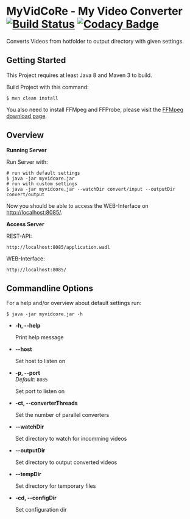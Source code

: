 # MyVidCoRe - My Video Converter [![Build Status](https://travis-ci.org/MyCoRe-Org/MyVidCoRe.svg?branch=master)](https://travis-ci.org/MyCoRe-Org/MyVidCoRe) [![Codacy Badge](https://api.codacy.com/project/badge/Grade/18bc16e5e20c43b5b99112a4b81525f7)](https://www.codacy.com/app/adlerre/MyVidCoRe?utm_source=github.com&amp;utm_medium=referral&amp;utm_content=MyCoRe-Org/MyVidCoRe&amp;utm_campaign=Badge_Grade)

Converts Videos from hotfolder to output directory with given settings. 

## Getting Started

This Project requires at least Java 8 and Maven 3 to build.

Build Project with this command:

    $ mvn clean install

You also need to install FFMpeg and FFProbe, please visit the [FFMpeg download page](https://ffmpeg.org/download.html).

## Overview

**Running Server**

Run Server with:

    # run with default settings
    $ java -jar myvidcore.jar
    # run with custom settings
    $ java -jar myvidcore.jar --watchDir convert/input --outputDir convert/output

Now you should be able to access the WEB-Interface on [http://localhost:8085/](http://localhost:8085/).
 
**Access Server**

REST-API:

    http://localhost:8085/application.wadl


WEB-Interface:

    http://localhost:8085/

## Commandline Options

For a help and/or overview about default settings run:

    $ java -jar myvidcore.jar -h
    
* **-h, --help**

  Print help message

* **--host**

  Set host to listen on

* **-p, --port**<br />
  *Default:* `8085`
  
  Set port to listen on
  
* **-ct, --converterThreads**

  Set the number of parallel converters
  
* **--watchDir**
  
  Set directory to watch for incomming videos
  
* **--outputDir**

  Set directory to output converted videos
  
* **--tempDir**

  Set directory for temporary files

* **-cd, --configDir**

  Set configuration dir

  